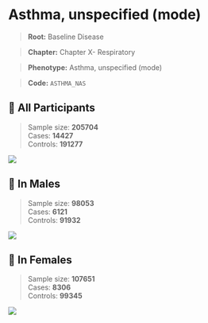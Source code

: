 # Asthma, unspecified (mode)

> **Root:** Baseline Disease  

> **Chapter:** Chapter X- Respiratory  

> **Phenotype:** Asthma, unspecified (mode)  

> **Code:** `ASTHMA_NAS`

## 🧪 All Participants  
> Sample size: **205704**  
> Cases: **14427**  
> Controls: **191277**
<img src="/Disease/Figures/ALL/Incidence/ASTHMA_NAS.png"/>
<CsvTable src="/Disease/Data/ALL/Incidence/COX_ASTHMA_NAS.csv" label="🔍 View full results" />

## 👨 In Males  
> Sample size: **98053**  
> Cases: **6121**  
> Controls: **91932**
<img src="/Disease/Figures/Male/Incidence/ASTHMA_NAS.png"/>
<CsvTable src="/Disease/Data/Male/Incidence/COX_ASTHMA_NAS.csv" label="🔍 View full results" />

## 👩 In Females  
> Sample size: **107651**  
> Cases: **8306**  
> Controls: **99345**
<img src="/Disease/Figures/Female/Incidence/ASTHMA_NAS.png"/>
<CsvTable src="/Disease/Data/Female/Incidence/COX_ASTHMA_NAS.csv" label="🔍 View full results" />
